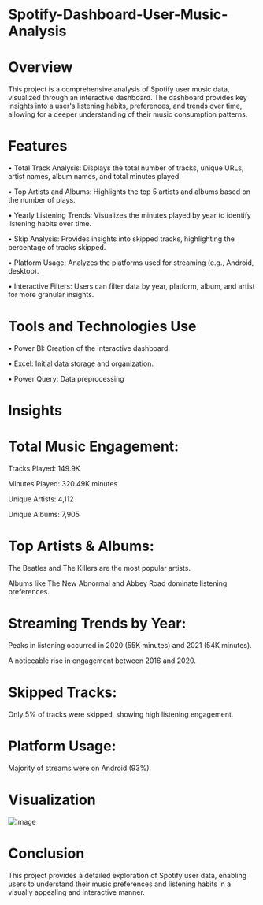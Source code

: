 # Spotify-Dashboard-User-Music-Analysis

# Overview

This project is a comprehensive analysis of Spotify user music data, visualized through an interactive dashboard. The dashboard provides key insights into a user's listening habits, preferences, and trends over time, allowing for a deeper understanding of their music consumption patterns.

# Features

•	Total Track Analysis: Displays the total number of tracks, unique URLs, artist names, album names, and total minutes played.

•	Top Artists and Albums: Highlights the top 5 artists and albums based on the number of plays.

•	Yearly Listening Trends: Visualizes the minutes played by year to identify listening habits over time.

•	Skip Analysis: Provides insights into skipped tracks, highlighting the percentage of tracks skipped.

•	Platform Usage: Analyzes the platforms used for streaming (e.g., Android, desktop).

•	Interactive Filters: Users can filter data by year, platform, album, and artist for more granular insights.

# Tools and Technologies Use

•	Power BI: Creation of the interactive dashboard.

•	Excel: Initial data storage and organization.

•	Power Query: Data preprocessing 





# Insights

# Total Music Engagement:

   Tracks Played: 149.9K

   Minutes Played: 320.49K minutes

   Unique Artists: 4,112

   Unique Albums: 7,905

# Top Artists & Albums:

   The Beatles and The Killers are the most popular artists.

   Albums like The New Abnormal and Abbey Road dominate listening preferences.

# Streaming Trends by Year:

   Peaks in listening occurred in 2020 (55K minutes) and 2021 (54K minutes).

   A noticeable rise in engagement between 2016 and 2020.

# Skipped Tracks:

   Only 5% of tracks were skipped, showing high listening engagement.

# Platform Usage:

  Majority of streams were on Android (93%).


# Visualization
![image](https://github.com/user-attachments/assets/2093e432-89d7-4611-9a3e-88bed2ee762c)



# Conclusion

  This project provides a detailed exploration of Spotify user data, enabling users to understand their music preferences and listening habits in a visually appealing and interactive manner.



